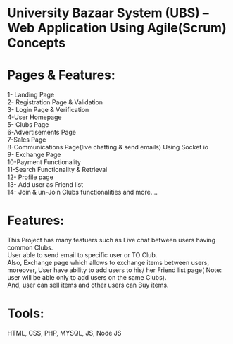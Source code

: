 # University Bazaar System (UBS) – Web Application Using Agile(Scrum) Concepts
# Pages & Features:

1- Landing Page <br>
2- Registration Page & Validation<br>
3- Login Page & Verification<br>
4-User Homepage<br>
5- Clubs Page<br>
6-Advertisements Page <br>
7-Sales Page<br>
8-Communications Page(live chatting & send emails) Using Socket io<br>
9- Exchange Page <br>
10-Payment Functionality<br>
11-Search Functionality & Retrieval<br>
12- Profile page<br>
13- Add user as Friend list <br>
14- Join & un-Join Clubs functionalities and more....<br>


# Features:
This Project has many featuers such as Live chat between users having common Clubs.<br>
User able to send email to specific user or TO Club.<br>
Also, Exchange page which allows to exchange items between users, moreover, User have ability to add users to his/ her Friend list page( Note: user will be able only to add users on the same Clubs).<br>
And, user can sell items and other users can Buy items. <br>
# Tools:
HTML, CSS, PHP, MYSQL, JS, Node JS
